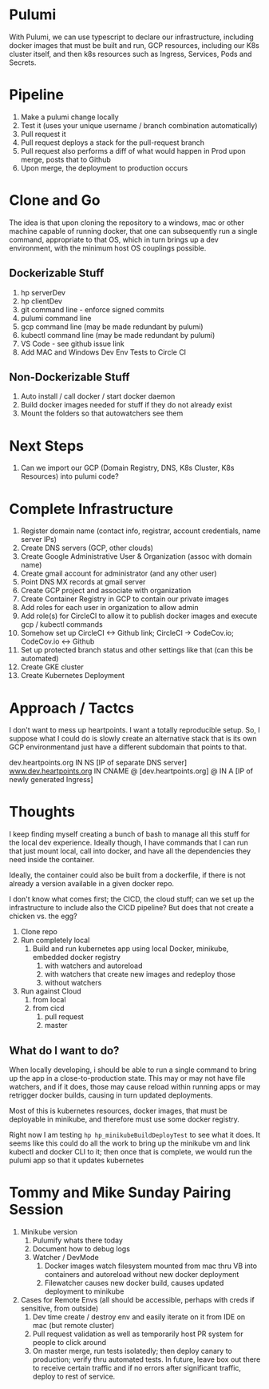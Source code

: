 Pulumi
======

With Pulumi, we can use typescript to declare our infrastructure, including docker images that must
be built and run, GCP resources, including our K8s cluster itself, and then k8s resources such as
Ingress, Services, Pods and Secrets.

# Pipeline

1. Make a pulumi change locally
2. Test it (uses your unique username / branch combination automatically)
3. Pull request it
4. Pull request deploys a stack for the pull-request branch
5. Pull request also performs a diff of what would happen in Prod upon merge, posts that to Github
6. Upon merge, the deployment to production occurs

# Clone and Go

The idea is that upon cloning the repository to a windows, mac or other machine capable of running
docker, that one can subsequently run a single command, appropriate to that OS, which in turn
brings up a dev environment, with the minimum host OS couplings possible. 

## Dockerizable Stuff

1. hp serverDev
2. hp clientDev
3. git command line - enforce signed commits
4. pulumi command line
5. gcp command line (may be made redundant by pulumi)
6. kubectl command line (may be made redundant by pulumi)
7. VS Code - see github issue link
8. Add MAC and Windows Dev Env Tests to Circle CI

## Non-Dockerizable Stuff

1. Auto install / call docker / start docker daemon
2. Build docker images needed for stuff if they do not already exist
3. Mount the folders so that autowatchers see them

# Next Steps

1. Can we import our GCP (Domain Registry, DNS, K8s Cluster, K8s Resources) into pulumi code?

# Complete Infrastructure

1. Register domain name (contact info, registrar, account credentials, name server IPs)
2. Create DNS servers (GCP, other clouds)
3. Create Google Administrative User & Organization (assoc with domain name)
4. Create gmail account for administrator (and any other user)
5. Point DNS MX records at gmail server
6. Create GCP project and associate with organization
7. Create Container Registry in GCP to contain our private images
7. Add roles for each user in organization to allow admin
8. Add role(s) for CircleCI to allow it to publish docker images and execute gcp / kubectl commands
9. Somehow set up CircleCI <-> Github link; CircleCI -> CodeCov.io; CodeCov.io <-> Github
10. Set up protected branch status and other settings like that (can this be automated)
9. Create GKE cluster
10. Create Kubernetes Deployment

# Approach / Tactcs

I don't want to mess up heartpoints. I want a totally reproducible setup. So, I suppose what I could do
is slowly create an alternative stack that is its own GCP environmentand just have a different subdomain
that points to that. 

dev.heartpoints.org IN NS [IP of separate DNS server]
www.dev.heartpoints.org IN CNAME @ [dev.heartpoints.org]
@ IN A [IP of newly generated Ingress]

# Thoughts

I keep finding myself creating a bunch of bash to manage all this stuff for the local dev experience. 
Ideally though, I have commands that I can run that just mount local, call into docker, and have all 
the dependencies they need inside the container.

Ideally, the container could also be built from a dockerfile, if there is not already a version
available in a given docker repo.

I don't know what comes first; the CICD, the cloud stuff; can we set up the infrastructure to include
also the CICD pipeline? But does that not create a chicken vs. the egg?

1. Clone repo
2. Run completely local
    1. Build and run kubernetes app using local Docker, minikube, embedded docker registry
        1. with watchers and autoreload
        2. with watchers that create new images and redeploy those
        3. without watchers
3. Run against Cloud
    1. from local
    2. from cicd
        1. pull request
        2. master

## What do I want to do?

When locally developing, i should be able to run a single command to bring up the app in a close-to-production
state. This may or may not have file watchers, and if it does, those may cause reload within running apps or may
retrigger docker builds, causing in turn updated deployments.

Most of this is kubernetes resources, docker images, that must be deployable in minikube, and therefore must
use some docker registry.

Right now I am testing `hp hp_minikubeBuildDeployTest` to see what it does. It seems like this could do all
the work to bring up the minikube vm and link kubectl and docker CLI to it; then once that is complete, we 
would run the pulumi app so that it updates kubernetes

# Tommy and Mike Sunday Pairing Session

1. Minikube version
    1. Pulumify whats there today
    2. Document how to debug logs
    3. Watcher / DevMode
        1. Docker images watch filesystem mounted from mac thru VB into containers and autoreload without
           new docker deployment
        2. Filewatcher causes new docker build, causes updated deployment to minikube
2. Cases for Remote Envs (all should be accessible, perhaps with creds if sensitive, from outside)
    1. Dev time create / destroy env and easily iterate on it from IDE on mac (but remote cluster)
    2. Pull request validation as well as temporarily host PR system for people to click around
    3. On master merge, run tests isolatedly; then deploy canary to production; verify thru
       automated tests. In future, leave box out there to receive certain traffic and if no errors
       after significant traffic, deploy to rest of service.